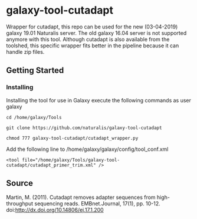 # galaxy-tool-cutadapt
Wrapper for cutadapt, this repo can be used for the new (03-04-2019) galaxy 19.01 Naturalis server. The old galaxy 16.04 server is not supported anymore with this tool. Although cutadapt is also available from the toolshed, this specific wrapper fits better in the pipeline because it can handle zip files.

## Getting Started
### Installing
Installing the tool for use in Galaxy
execute the following commands as user galaxy
```
cd /home/galaxy/Tools
```
```
git clone https://github.com/naturalis/galaxy-tool-cutadapt
```
```
chmod 777 galaxy-tool-cutadapt/cutadapt_wrapper.py
```
Add the following line to /home/galaxy/galaxy/config/tool_conf.xml
```
<tool file="/home/galaxy/Tools/galaxy-tool-cutadapt/cutadapt_primer_trim.xml" />
```
## Source

Martin, M. (2011). Cutadapt removes adapter sequences from high-throughput sequencing reads. EMBnet.Journal, 17(1), pp. 10-12. doi:http://dx.doi.org/10.14806/ej.17.1.200
